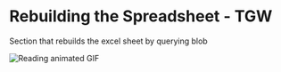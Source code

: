 # Rebuilding the Spreadsheet - TGW

Section that rebuilds the excel sheet by querying blob

![Reading animated GIF](https://media4.giphy.com/media/3oEjHSyVPiZ4rdmsGA/giphy.gif?cid=ecf05e47xmymvfril0hxsqp5i8toxkftzelrnaduc7rzsal6&ep=v1_gifs_search&rid=giphy.gif&ct=g)

